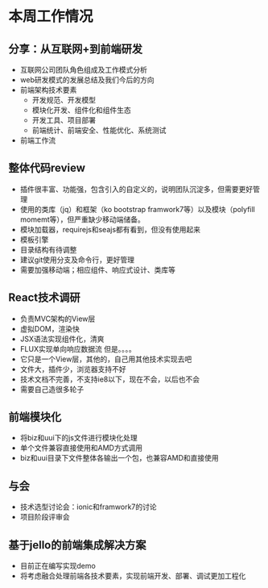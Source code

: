 # 本周工作情况

## 分享：从互联网+到前端研发
* 互联网公司团队角色组成及工作模式分析
* web研发模式的发展总结及我们今后的方向
* 前端架构技术要素
	* 开发规范、开发模型
	* 模块化开发、组件化和组件生态
	* 开发工具、项目部署
	* 前端统计、前端安全、性能优化、系统测试
* 前端工作流

## 整体代码review
* 插件很丰富、功能强，包含引入的自定义的，说明团队沉淀多，但需要更好管理
* 使用的类库（jq）和框架（ko bootstrap framwork7等）以及模块（polyfill momemt等），但严重缺少移动端储备。
* 模块加载器，requirejs和seajs都有看到，但没有使用起来
* 模板引擎
* 目录结构有待调整
* 建议git使用分支及命令行，更好管理
* 需要加强移动端；相应组件、响应式设计、类库等

## React技术调研
* 负责MVC架构的View层
* 虚拟DOM，渲染快
* JSX语法实现组件化，清爽
* FLUX实现单向响应数据流
但是。。。。
* 它只是一个View层，其他的，自己用其他技术实现去吧
* 文件大，插件少，浏览器支持不好
* 技术文档不完善，不支持ie8以下，现在不会，以后也不会
* 需要自己造很多轮子

## 前端模块化
* 将biz和uui下的js文件进行模块化处理
* 单个文件兼容直接使用和AMD方式调用
* biz和uui目录下文件整体各输出一个包，也兼容AMD和直接使用

## 与会
* 技术选型讨论会：ionic和framwork7的讨论
* 项目阶段评审会

## 基于jello的前端集成解决方案
* 目前正在编写实现demo
* 将考虑融合处理前端各技术要素，实现前端开发、部署、调试更加工程化